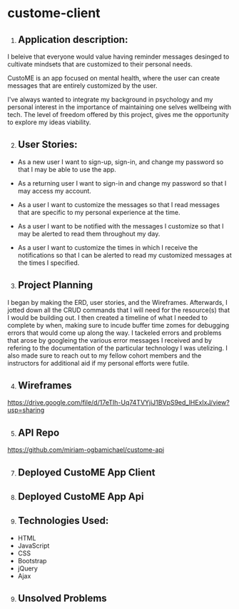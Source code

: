 # custome-client



1. ## Application description:

I beleive that everyone would value having reminder messages desinged to cultivate mindsets that are customized to their personal needs.

CustoME is an app focused on mental health, where the user can create messages that are entirely customized by the user.

I've always wanted to integrate my background in psychology and my personal interest in the importance of maintaining one selves wellbeing with tech. The level of freedom offered by this project, gives me the opportunity to explore my ideas viability.


2. ## User Stories:

-  As a new user I want to sign-up, sign-in, and change my password so that I may be able to use the app.

-  As a returning user I want to sign-in and change my password so that I may access my account.

-  As a user I want to customize the messages so that I read messages that are specific to my personal experience at the time.

-  As a user I want to be notified with the messages I customize so that I may be alerted to read them throughout my day.

-  As a user I want to customize the times in which I receive the notifications so that I can be alerted to read my customized messages at the times I specified.

3. ## Project Planning

  I began by making the ERD, user stories, and the Wireframes. Afterwards, I jotted down all the CRUD commands that I will need for the resource(s) that I would be building out. I then created a timeline of what I needed to complete by when, making sure to incude buffer time zomes for debugging errors that would come up along the way. I tackeled errors and problems that arose by googleing the various error messages I received and by refering to the documentation of the particular technology I was utelizing. I also made sure to reach out to my fellow cohort members and the instructors for additional aid if my personal efforts were futile. 

4. ## Wireframes

https://drive.google.com/file/d/17eTIh-Uq74TVYjiJ1BVpS9ed_lHExIxJ/view?usp=sharing


5. ## API Repo

https://github.com/miriam-ogbamichael/custome-api

7. ## Deployed CustoME App Client

8. ## Deployed CustoME App Api

9. ## Technologies Used:

- HTML
- JavaScript
- CSS
- Bootstrap
- jQuery
- Ajax

9. ## Unsolved Problems
